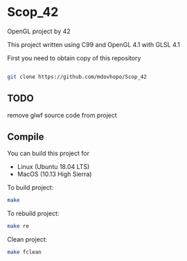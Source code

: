 # Scop_42
OpenGL project by 42

This project written using C99 and OpenGL 4.1 with GLSL 4.1

First you need to obtain copy of this repository

```sh

git clone https://github.com/mdovhopo/Scop_42

```

## TODO
 remove glwf source code from project

## Compile

You can build this project for 

* Linux (Ubuntu 18.04 LTS)
* MacOS (10.13 High Sierra)

To build project:

```sh
make
```

To rebuild project:

```sh
make re
```

Clean project:

```sh
make fclean
```

